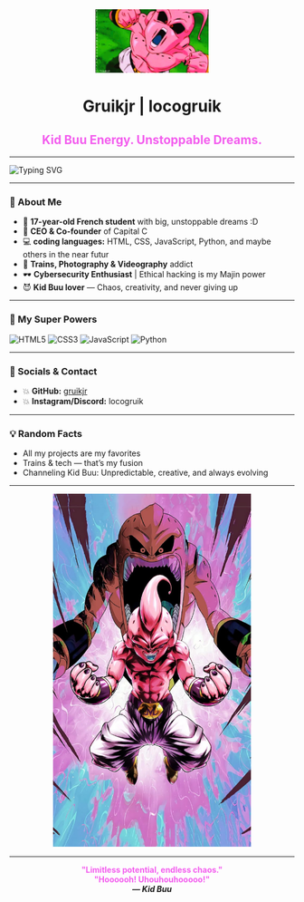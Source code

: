 <!-- Kid Buu Themed README by Gruikjr -->

<div align="center">
  <img src="kidbuu.gif" width="200" alt="Kid Buu" />
  <h1> Gruikjr | locogruik</h1>
  <h2><span style="color:#F35DEE;">Kid Buu Energy. Unstoppable Dreams.</span></h2>
</div>

---

<img src="https://readme-typing-svg.herokuapp.com?font=Fira+Code&size=24&pause=1000&color=F35DEE&center=true&vCenter=true&width=435&lines=Welcome+to+my+chaotic+lair!;Absorbing+skills+like+Kid+Buu;Cybersecurity+is+my+playground" alt="Typing SVG" />

---

### 👦 About Me

- 🧬 **17-year-old French student** with big, unstoppable dreams :D
- 👾 **CEO & Co-founder** of Capital C  
- 💻 **coding languages:** HTML, CSS, JavaScript, Python, and maybe others in the near futur 
- 🎥 **Trains, Photography & Videography** addict  
- 🕶️ **Cybersecurity Enthusiast** | Ethical hacking is my Majin power  
- 😈 **Kid Buu lover** — Chaos, creativity, and never giving up

---

### 🚀 My Super Powers

![HTML5](https://img.shields.io/badge/html5-%23E34F26.svg?&style=flat&logo=html5&logoColor=white)
![CSS3](https://img.shields.io/badge/css3-%231572B6.svg?&style=flat&logo=css3&logoColor=white)
![JavaScript](https://img.shields.io/badge/javascript-%23F7DF1E.svg?&style=flat&logo=javascript&logoColor=black)
![Python](https://img.shields.io/badge/python-%233776AB.svg?&style=flat&logo=python&logoColor=white)


---

### 📸 Socials & Contact

- 💥 **GitHub:** [gruikjr](https://github.com/gruikjr)
- 💥 **Instagram/Discord:** locogruik

---

### 💡 Random Facts

- All my projects are my favorites 
- Trains & tech — that’s my fusion
- Channeling Kid Buu: Unpredictable, creative, and always evolving

---

<div align="center">
  <img src="buuhimself.jpg" width="350" alt="Kid Buu GIF"/>
</div>

---

<div align="center">
  <b><span style="color:#F35DEE;">"Limitless potential, endless chaos."</span><br>
  <b><span style="color:#F35DEE;">"Hoooooh! Uhouhouhooooo!"</span><br>
  <i>— Kid Buu</i>
</div>

<!---
Gruikjr/Gruikjr is a ✨ special ✨ repository because its `README.md` (this file) appears on your GitHub profile.
You can click the Preview link to take a look at your changes.
--->
